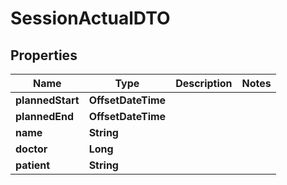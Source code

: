 

# SessionActualDTO

## Properties

Name | Type | Description | Notes
------------ | ------------- | ------------- | -------------
**plannedStart** | **OffsetDateTime** |  | 
**plannedEnd** | **OffsetDateTime** |  | 
**name** | **String** |  | 
**doctor** | **Long** |  | 
**patient** | **String** |  | 



